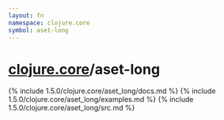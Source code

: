 ```yaml
---
layout: fn
namespace: clojure.core
symbol: aset-long
---
```


# [clojure.core](../)/aset-long

{% include 1.5.0/clojure.core/aset_long/docs.md %}
{% include 1.5.0/clojure.core/aset_long/examples.md %}
{% include 1.5.0/clojure.core/aset_long/src.md %}


